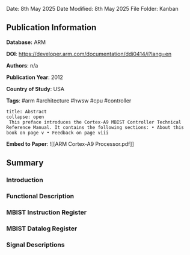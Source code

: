 Date: 8th May 2025
Date Modified: 8th May 2025
File Folder: Kanban
## Publication Information

**Database:** ARM

**DOI**: https://developer.arm.com/documentation/ddi0414/i?lang=en

**Authors**: n/a

**Publication Year**: 2012

**Country of Study**: USA

**Tags**: #arm #architecture #hwsw #cpu #controller

```ad-abstract
title: Abstract
collapse: open
 This preface introduces the Cortex-A9 MBIST Controller Technical Reference Manual. It contains the following sections: • About this book on page v • Feedback on page viii
```

**Embed to Paper**: ![[ARM Cortex-A9 Processor.pdf]]

## Summary

### Introduction

### Functional Description

### MBIST Instruction Register

### MBIST Datalog Register

### Signal Descriptions